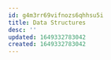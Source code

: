 ```yaml
---
id: g4m3rr69vifnozs6qhhsu5i
title: Data Structures
desc: ''
updated: 1649332783042
created: 1649332783042
---
```



